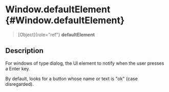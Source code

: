 Window.defaultElement {#Window.defaultElement}
=====================

> [Object]{role="ref"} **defaultElement**

Description
-----------

For windows of type dialog, the UI element to notify when the user
presses a Enter key.

By default, looks for a button whose name or text is \"ok\" (case
disregarded).
